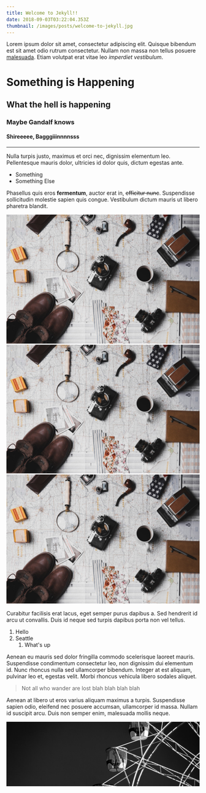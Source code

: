 ```yaml
---
title: Welcome to Jekyll!!
date: 2018-09-03T03:22:04.353Z
thumbnail: /images/posts/welcome-to-jekyll.jpg
---
```

Lorem ipsum dolor sit amet, consectetur adipiscing elit. Quisque bibendum est sit amet odio rutrum consectetur. Nullam non massa non tellus posuere [malesuada](https://google.com). Etiam volutpat erat vitae leo _imperdiet vestibulum_. 

# Something is Happening

## What the hell is happening

### Maybe Gandalf knows

#### Shireeeee, Bagggiiinnnnsss

- - -

Nulla turpis justo, maximus et orci nec, dignissim elementum leo. Pellentesque mauris dolor, ultricies id dolor quis, dictum egestas ante. 

* Something
* Something Else

Phasellus quis eros **fermentum**, auctor erat in, ~~efficitur nunc~~. Suspendisse sollicitudin molestie sapien quis congue. Vestibulum dictum mauris ut libero pharetra blandit.

<div class="img"><img src="/images/posts/welcome-to-jekyll.jpg" alt="soemthing" /></div>
<div class="img"><img src="/images/posts/welcome-to-jekyll.jpg" alt="soemthing" /></div>
<div class="img"><img src="/images/posts/welcome-to-jekyll.jpg" alt="soemthing" /></div>

Curabitur facilisis erat lacus, eget semper purus dapibus a. Sed hendrerit id arcu ut convallis. Duis id neque sed turpis dapibus porta non vel tellus.

1. Hello
2. Seattle
   1. What's up

Aenean eu mauris sed dolor fringilla commodo scelerisque laoreet mauris. Suspendisse condimentum consectetur leo, non dignissim dui elementum id. Nunc rhoncus nulla sed ullamcorper bibendum. Integer at est aliquam, pulvinar leo et, egestas velit. Morbi rhoncus vehicula libero sodales aliquet. 

> Not all who wander are lost blah blah blah blah

Aenean at libero ut eros varius aliquam maximus a turpis. Suspendisse sapien odio, eleifend nec posuere accumsan, ullamcorper id massa. Nullam id suscipit arcu. Duis non semper enim, malesuada mollis neque.

![null](/images/posts/1500x500.jpg)
